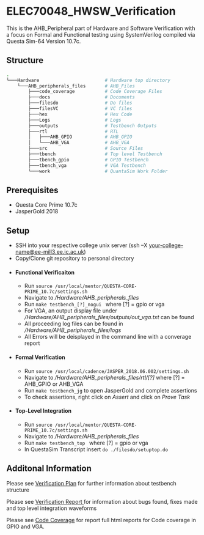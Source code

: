 # ELEC70048_HWSW_Verification

This is the AHB_Peripheral part of Hardware and Software Verification with a focus on Formal and Functional testing using SystemVerilog compiled via Questa Sim-64 Version 10.7c.   

## Structure

```bash
.
└───Hardware                        # Hardware top directory
    └───AHB_peripherals_files       # AHB_Files
        ├───code_coverage           # Code Coverage Files
        ├───docs                    # Documents
        ├───filesdo                 # Do files
        ├───filesVC                 # VC files
        ├───hex                     # Hex Code
        ├───Logs                    # Logs
        ├───outputs                 # Testbench Outputs
        ├───rtl                     # RTL
        │   ├───AHB_GPIO            # AHB_GPIO
        │   └───AHB_VGA             # AHB_VGA
        ├───src                     # Source Files   
        ├───tbench                  # Top level Testbench
        ├───tbench_gpio             # GPIO Testbench
        ├───tbench_vga              # VGA Testbench
        └───work                    # QuantaSim Work Folder
```
## Prerequisites
- Questa Core Prime 10.7c
- JasperGold 2018

## Setup
- SSH into your respective college unix server (ssh –X your-college-name@ee-mill3.ee.ic.ac.uk)
- Copy/Clone git repository to personal directory
- #### Functional Verificaiton
    - Run ```source /usr/local/mentor/QUESTA-CORE-PRIME_10.7c/settings.sh ```
    - Navigate to */Hardware/AHB_peripherals_files*
    - Run ```make testbench_[?]_nogui ``` where [?] = gpio or vga
    - For VGA, an output display file under */Hardware/AHB_peripherals_files/outputs/out_vga.txt* can be found
    - All proceeding log files can be found in */Hardware/AHB_peripherals_files/logs*
    - All Errors will be deisplayed in the command line with a converage report
- #### Formal Verification
    - Run ``` source /usr/local/cadence/JASPER_2018.06.002/settings.sh ```
    - Navigate to */Hardware/AHB_peripherals_files/rtl/[?]* where [?] = AHB_GPIO or AHB_VGA
    - Run ``` make testbench_jg ``` to open JasperGold and complete assertions
    - To check assertions, right click on *Assert* and click on *Prove Task*
- #### Top-Level Integration 
    - Run ```source /usr/local/mentor/QUESTA-CORE-PRIME_10.7c/settings.sh ```
    - Navigate to */Hardware/AHB_peripherals_files*
    - Run ```make testbench_top ``` where [?] = gpio or vga
    - In QuestaSim Transcript insert ``` do ./filesdo/setuptop.do ```   


## Additonal Information

Please see [Verification Plan](./Hardware/AHB_peripherals_files/docs/Verification_Plan.md) for further information about testbench structure

Please see [Verification Report ](./Hardware/AHB_peripherals_files/docs/Verification_Report.md) for information about bugs found, fixes made and top level integration waveforms

Please see [Code Coverage](./Hardware/AHB_peripherals_files/code_coverage) for report full html reports for Code coverage in GPIO and VGA. 
